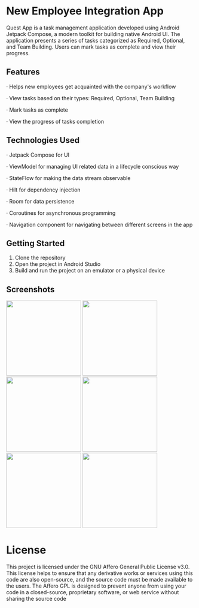 # New Employee Integration App
Quest App is a task management application developed using Android Jetpack Compose, a modern toolkit for building native Android UI. The application presents a series of tasks categorized as Required, Optional, and Team Building. Users can mark tasks as complete and view their progress.

## Features
‧ Helps new employees get acquainted with the company's workflow

‧ View tasks based on their types: Required, Optional, Team Building

‧ Mark tasks as complete

‧ View the progress of tasks completion

## Technologies Used
‧ Jetpack Compose for UI

‧ ViewModel for managing UI related data in a lifecycle conscious way

‧ StateFlow for making the data stream observable

‧ Hilt for dependency injection

‧ Room for data persistence

‧ Coroutines for asynchronous programming

‧ Navigation component for navigating between different screens in the app

## Getting Started
1. Clone the repository
2. Open the project in Android Studio
3. Build and run the project on an emulator or a physical device

## Screenshots

<img src="D:/assests/first.jpg" width="200">

<img src="D:/assests/second.jpg" width="200">

<img src="D:/assests/third.jpg" width="200">

<img src="D:/assests/fourth.jpg" width="200">

<img src="D:/assests/fifth.jpg" width="200">

<img src="D:/assests/sixs.jpg" width="200">

# License
This project is licensed under the GNU Affero General Public License v3.0. This license helps to ensure that any derivative works or services using this code are also open-source, and the source code must be made available to the users. The Affero GPL is designed to prevent anyone from using your code in a closed-source, proprietary software, or web service without sharing the source code
